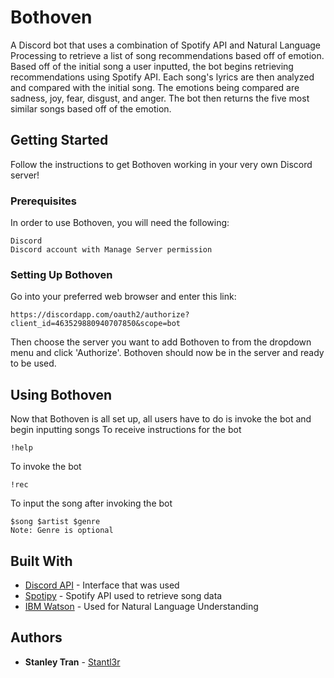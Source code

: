 # Bothoven
A Discord bot that uses a combination of Spotify API and Natural Language Processing to retrieve a list of song recommendations based off of emotion. Based off of the initial song a user inputted, the bot begins retrieving recommendations using Spotify API. Each song's lyrics are then analyzed and compared with the initial song. The emotions being compared are sadness, joy, fear, disgust, and anger. The bot then returns the five most similar songs based off of the emotion.

## Getting Started
Follow the instructions to get Bothoven working in your very own Discord server!

### Prerequisites
In order to use Bothoven, you will need the following:
```
Discord
Discord account with Manage Server permission
```

### Setting Up Bothoven
Go into your preferred web browser and enter this link:
```
https://discordapp.com/oauth2/authorize?client_id=463529880940707850&scope=bot
```
Then choose the server you want to add Bothoven to from the dropdown menu and click 'Authorize'.
Bothoven should now be in the server and ready to be used.

## Using Bothoven
Now that Bothoven is all set up, all users have to do is invoke the bot and begin inputting songs
To receive instructions for the bot
```
!help
```
To invoke the bot
```
!rec
```
To input the song after invoking the bot
```
$song $artist $genre
Note: Genre is optional
```

## Built With
* [Discord API](https://discordpy.readthedocs.io/en/latest/index.html) - Interface that was used
* [Spotipy](https://spotipy.readthedocs.io/en/latest/) - Spotify API used to retrieve song data
* [IBM Watson](https://www.ibm.com/watson/) - Used for Natural Language Understanding

## Authors
* **Stanley Tran** - [Stantl3r](https://github.com/stanltran/Bothoven)
